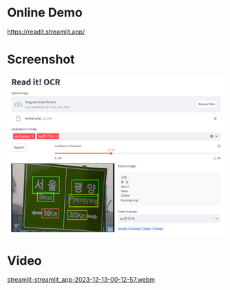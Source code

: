 # Online Demo

<https://readit.streamlit.app/>

# Screenshot

![](example.png)

# Video

[streamlit-streamlit_app-2023-12-13-00-12-57.webm](https://github.com/ychoi-kr/readit/assets/1265803/91df22e8-100f-4526-a666-328cf8f26568)
